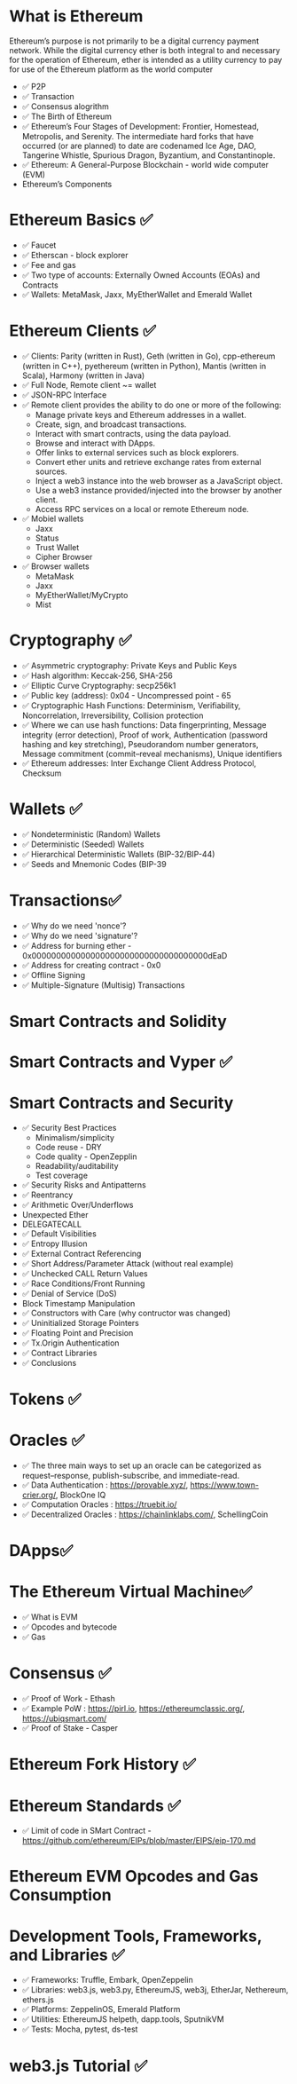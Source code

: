 # What is Ethereum
Ethereum’s purpose is not primarily to be a digital currency payment network. While the digital currency ether is both integral to and necessary for the operation of Ethereum, ether is intended as a utility currency to pay for use of the Ethereum platform as the world computer
- ✅ P2P
- ✅ Transaction
- ✅ Consensus alogrithm
- ✅ The Birth of Ethereum
- ✅ Ethereum’s Four Stages of Development: Frontier, Homestead, Metropolis, and Serenity. The intermediate hard forks that have occurred (or are planned) to date are codenamed Ice Age, DAO, Tangerine Whistle, Spurious Dragon, Byzantium, and Constantinople.
- ✅ Ethereum: A General-Purpose Blockchain - world wide computer (EVM)
- Ethereum’s Components
# Ethereum Basics ✅
- ✅ Faucet
- ✅ Etherscan - block explorer
- ✅ Fee and gas
- ✅ Two type of accounts: Externally Owned Accounts (EOAs) and Contracts
- ✅ Wallets: MetaMask, Jaxx, MyEtherWallet and Emerald Wallet
# Ethereum Clients  ✅
- ✅ Clients: Parity (written in Rust), Geth (written in Go), cpp-ethereum (written in C++), pyethereum (written in Python), Mantis (written in Scala), Harmony (written in Java)
- ✅ Full Node, Remote client ~= wallet
- ✅ JSON-RPC Interface
- ✅ Remote client provides the ability to do one or more of the following:
  - Manage private keys and Ethereum addresses in a wallet.
  - Create, sign, and broadcast transactions.
  - Interact with smart contracts, using the data payload.
  - Browse and interact with DApps.
  - Offer links to external services such as block explorers.
  - Convert ether units and retrieve exchange rates from external sources.
  - Inject a web3 instance into the web browser as a JavaScript object.
  - Use a web3 instance provided/injected into the browser by another client.
  - Access RPC services on a local or remote Ethereum node.
- ✅ Mobiel wallets
  - Jaxx
  - Status
  - Trust Wallet
  - Cipher Browser
- ✅ Browser wallets
  - MetaMask
  - Jaxx
  - MyEtherWallet/MyCrypto
  - Mist
# Cryptography ✅
- ✅ Asymmetric cryptography: Private Keys and Public Keys
- ✅ Hash algorithm: Keccak-256, SHA-256
- ✅ Elliptic Curve Cryptography: secp256k1
- ✅ Public key (address): 0x04 - Uncompressed point - 65
- ✅ Cryptographic Hash Functions: Determinism, Verifiability, Noncorrelation, Irreversibility, Collision protection
- ✅ Where we can use hash functions: Data fingerprinting, Message integrity (error detection), Proof of work, Authentication (password hashing and key stretching), Pseudorandom number generators,  Message commitment (commit–reveal mechanisms), Unique identifiers
- ✅ Ethereum addresses: Inter Exchange Client Address Protocol, Checksum
# Wallets ✅
- ✅ Nondeterministic (Random) Wallets
- ✅ Deterministic (Seeded) Wallets
- ✅ Hierarchical Deterministic Wallets (BIP-32/BIP-44)
- ✅ Seeds and Mnemonic Codes (BIP-39
# Transactions✅
- ✅ Why do we need 'nonce'?
- ✅ Why do we need 'signature'?
- ✅ Address for burning ether - 0x000000000000000000000000000000000000dEaD
- ✅ Address for creating contract - 0x0
- ✅ Offline Signing
- ✅ Multiple-Signature (Multisig) Transactions
# Smart Contracts and Solidity
# Smart Contracts and Vyper ✅
# Smart Contracts and Security
- ✅ Security Best Practices
  - Minimalism/simplicity
  - Code reuse - DRY
  - Code quality - OpenZepplin
  - Readability/auditability
  - Test coverage
- ✅ Security Risks and Antipatterns
- ✅ Reentrancy
- ✅ Arithmetic Over/Underflows
- Unexpected Ether
- DELEGATECALL
- ✅ Default Visibilities
- ✅ Entropy Illusion
- ✅ External Contract Referencing
- ✅ Short Address/Parameter Attack (without real example)
- ✅ Unchecked CALL Return Values
- ✅ Race Conditions/Front Running
- ✅ Denial of Service (DoS)
- Block Timestamp Manipulation
- ✅ Constructors with Care (why contructor was changed)
- ✅ Uninitialized Storage Pointers
- ✅ Floating Point and Precision
- ✅ Tx.Origin Authentication
- ✅ Contract Libraries
- ✅ Conclusions
# Tokens ✅
# Oracles ✅
- ✅ The three main ways to set up an oracle can be categorized as request–response, publish-subscribe, and immediate-read.
- ✅ Data Authentication : https://provable.xyz/, https://www.town-crier.org/, BlockOne IQ
- ✅ Computation Oracles : https://truebit.io/
- ✅ Decentralized Oracles : https://chainlinklabs.com/, SchellingCoin 
# DApps✅
# The Ethereum Virtual Machine✅
- ✅ What is EVM
- ✅ Opcodes and bytecode
- ✅ Gas
# Consensus ✅
- ✅ Proof of Work - Ethash
- ✅ Example PoW : https://pirl.io, https://ethereumclassic.org/, https://ubiqsmart.com/
- ✅ Proof of Stake - Casper
# Ethereum Fork History ✅
# Ethereum Standards ✅
- ✅ Limit of code in SMart Contract - https://github.com/ethereum/EIPs/blob/master/EIPS/eip-170.md
# Ethereum EVM Opcodes and Gas Consumption
# Development Tools, Frameworks, and Libraries ✅
- ✅ Frameworks: Truffle, Embark, OpenZeppelin
- ✅ Libraries: web3.js, web3.py, EthereumJS, web3j, EtherJar, Nethereum, ethers.js
- ✅ Platforms: ZeppelinOS, Emerald Platform
- ✅ Utilities: EthereumJS helpeth, dapp.tools, SputnikVM
- ✅ Tests: Mocha, pytest, ds-test
# web3.js Tutorial ✅
